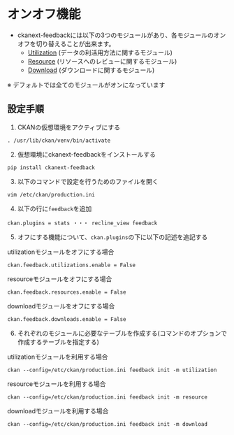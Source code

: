 # オンオフ機能

* ckanext-feedbackには以下の3つのモジュールがあり、各モジュールのオンオフを切り替えることが出来ます。
  * [Utilization](./utilization.md) (データの利活用方法に関するモジュール)
  * [Resource](./resource.md) (リソースへのレビューに関するモジュール)
  * [Download](./download.md) (ダウンロードに関するモジュール)

※ デフォルトでは全てのモジュールがオンになっています

## 設定手順

1. CKANの仮想環境をアクティブにする
```
. /usr/lib/ckan/venv/bin/activate
```

2. 仮想環境にckanext-feedbackをインストールする
```
pip install ckanext-feedback
```

3. 以下のコマンドで設定を行うためのファイルを開く
```
vim /etc/ckan/production.ini
```

4. 以下の行に`feedback`を追加
```
ckan.plugins = stats ・・・ recline_view feedback
```

5. オフにする機能について、`ckan.plugins`の下に以下の記述を追記する

utilizationモジュールをオフにする場合
```
ckan.feedback.utilizations.enable = False
```

resourceモジュールをオフにする場合
```
ckan.feedback.resources.enable = False
```

downloadモジュールをオフにする場合
```
ckan.feedback.downloads.enable = False
 ```

6. それぞれのモジュールに必要なテーブルを作成する(コマンドのオプションで作成するテーブルを指定する)

utilizationモジュールを利用する場合
```
ckan --config=/etc/ckan/production.ini feedback init -m utilization
```

resourceモジュールを利用する場合
```
ckan --config=/etc/ckan/production.ini feedback init -m resource
```

downloadモジュールを利用する場合
```
ckan --config=/etc/ckan/production.ini feedback init -m download
```